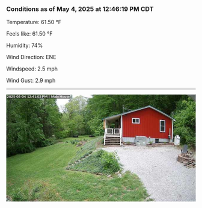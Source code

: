 ### Conditions as of May 4, 2025 at 12:46:19 PM CDT 

Temperature: 61.50 &deg;F

Feels like: 61.50 &deg;F

Humidity: 74%

Wind Direction: ENE

Windspeed: 2.5 mph

Wind Gust: 2.9 mph

---

<img src="./images/latest.jpeg"/>

